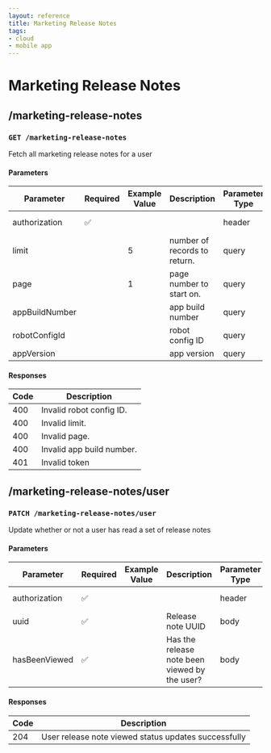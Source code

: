 ```yaml
---
layout: reference
title: Marketing Release Notes
tags:
- cloud
- mobile app
---
```


# Marketing Release Notes
## /marketing-release-notes
### `GET /marketing-release-notes`
Fetch all marketing release notes for a user

#### Parameters

Parameter | Required | Example Value | Description | Parameter Type | Data Type | Schema
------------ | ------------ | ------------ | ------------ | ------------ | ------------ | ------------
authorization | ✅  |  |  | header | Bearer Token |
limit |  | 5 | number of records to return. | query | integer |
page |  | 1 | page number to start on. | query | integer |
appBuildNumber |  |  | app build number | query | integer |
robotConfigId |  |  | robot config ID | query | integer |
appVersion |  |  | app version | query | string |

#### Responses

Code | Description
------------ | ------------
400 | Invalid robot config ID.
400 | Invalid limit.
400 | Invalid page.
400 | Invalid app build number.
401 | Invalid token



## /marketing-release-notes/user
### `PATCH /marketing-release-notes/user`
Update whether or not a user has read a set of release notes
#### Parameters

Parameter | Required | Example Value | Description | Parameter Type | Data Type | Schema
------------ | ------------ | ------------ | ------------ | ------------ | ------------ | ------------
authorization | ✅  |  |  | header | Bearer Token |
uuid | ✅ |  | Release note UUID | body | string |
hasBeenViewed | ✅ |  | Has the release note been viewed by the user? | body | boolean |

#### Responses

Code | Description
------------ | ------------
204 | User release note viewed status updates successfully
